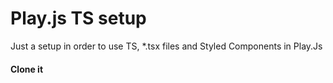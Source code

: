 # Play.js TS setup
Just a setup in order to use TS, *.tsx files and Styled Components in Play.Js
#### Clone it 
